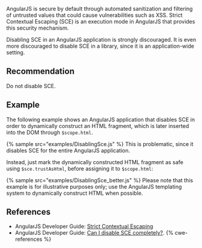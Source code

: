 AngularJS is secure by default through automated sanitization and filtering of untrusted values that could cause vulnerabilities such as XSS. Strict Contextual Escaping (SCE) is an execution mode in AngularJS that provides this security mechanism.

Disabling SCE in an AngularJS application is strongly discouraged. It is even more discouraged to disable SCE in a library, since it is an application-wide setting.


## Recommendation
Do not disable SCE.


## Example
The following example shows an AngularJS application that disables SCE in order to dynamically construct an HTML fragment, which is later inserted into the DOM through `$scope.html`.

{% sample src="examples/DisablingSce.js" %}
This is problematic, since it disables SCE for the entire AngularJS application.

Instead, just mark the dynamically constructed HTML fragment as safe using `$sce.trustAsHtml`, before assigning it to `$scope.html`:

{% sample src="examples/DisablingSce_better.js" %}
Please note that this example is for illustrative purposes only; use the AngularJS templating system to dynamically construct HTML when possible.


## References
* AngularJS Developer Guide: [Strict Contextual Escaping](https://docs.angularjs.org/api/ng/service/$sce)
* AngularJS Developer Guide: [Can I disable SCE completely?](https://docs.angularjs.org/api/ng/service/$sce#can-i-disable-sce-completely-).
{% cwe-references %}
